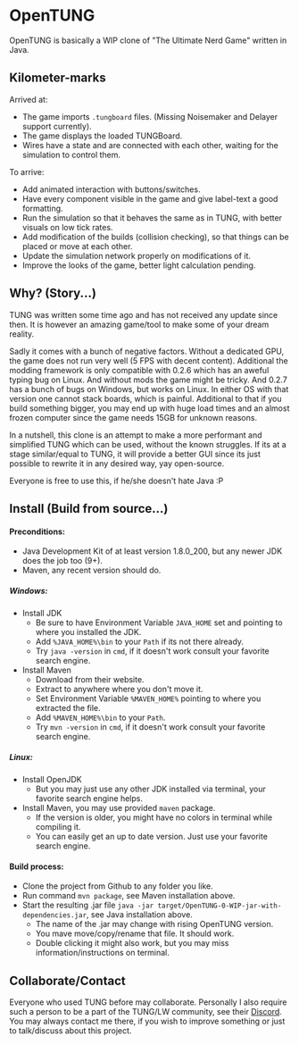 # OpenTUNG

OpenTUNG is basically a WIP clone of "The Ultimate Nerd Game" written in Java.

## Kilometer-marks

Arrived at:
- The game imports `.tungboard` files. (Missing Noisemaker and Delayer support currently).
- The game displays the loaded TUNGBoard.
- Wires have a state and are connected with each other, waiting for the simulation to control them.

To arrive:
- Add animated interaction with buttons/switches.
- Have every component visible in the game and give label-text a good formatting.
- Run the simulation so that it behaves the same as in TUNG, with better visuals on low tick rates.
- Add modification of the builds (collision checking), so that things can be placed or move at each other.
- Update the simulation network properly on modifications of it.
- Improve the looks of the game, better light calculation pending.

## Why? (Story...)

TUNG was written some time ago and has not received any update since then.
It is however an amazing game/tool to make some of your dream reality.

Sadly it comes with a bunch of negative factors.
Without a dedicated GPU, the game does not run very well (5 FPS with decent content).
Additional the modding framework is only compatible with 0.2.6 which has an aweful typing bug on Linux. And without mods the game might be tricky.
And 0.2.7 has a bunch of bugs on Windows, but works on Linux. In either OS with that version one cannot stack boards, which is painful.
Additional to that if you build something bigger, you may end up with huge load times and an almost frozen computer since the game needs 15GB for unknown reasons.

In a nutshell, this clone is an attempt to make a more performant and simplified TUNG which can be used, without the known struggles.
If its at a stage similar/equal to TUNG, it will provide a better GUI since its just possible to rewrite it in any desired way, yay open-source.

Everyone is free to use this, if he/she doesn't hate Java :P

## Install (Build from source...)

#### Preconditions:

- Java Development Kit of at least version 1.8.0_200, but any newer JDK does the job too (9+).
- Maven, any recent version should do.

##### Windows:

- Install JDK
  - Be sure to have Environment Variable `JAVA_HOME` set and pointing to where you installed the JDK.
  - Add `%JAVA_HOME%\bin` to your `Path` if its not there already.
  - Try `java -version` in `cmd`, if it doesn't work consult your favorite search engine.
- Install Maven
  - Download from their website.
  - Extract to anywhere where you don't move it.
  - Set Environment Variable `%MAVEN_HOME%` pointing to where you extracted the file.
  - Add `%MAVEN_HOME%\bin` to your `Path`.
  - Try `mvn -version` in `cmd`, if it doesn't work consult your favorite search engine.

##### Linux:

- Install OpenJDK
  - But you may just use any other JDK installed via terminal, your favorite search engine helps.
- Install Maven, you may use provided `maven` package.
  - If the version is older, you might have no colors in terminal while compiling it.
  - You can easily get an up to date version. Just use your favorite search engine.

#### Build process:

- Clone the project from Github to any folder you like.
- Run command `mvn package`, see Maven installation above.
- Start the resulting .jar file `java -jar target/OpenTUNG-0-WIP-jar-with-dependencies.jar`, see Java installation above.
  - The name of the .jar may change with rising OpenTUNG version.
  - You mave move/copy/rename that file. It should work.
  - Double clicking it might also work, but you may miss information/instructions on terminal.

## Collaborate/Contact

Everyone who used TUNG before may collaborate. Personally I also require such a person to be a part of the TUNG/LW community, see their [Discord](https://discord.gg/C5Qkk53). You may always contact me there, if you wish to improve something or just to talk/discuss about this project.
